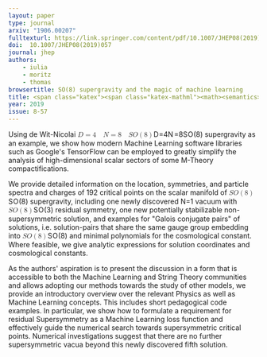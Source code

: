 ```yaml
---
layout: paper
type: journal
arxiv: "1906.00207"
fulltexturl: https://link.springer.com/content/pdf/10.1007/JHEP08(2019)057.pdf
doi:  10.1007/JHEP08(2019)057
journal: jhep 
authors:
    - iulia
    - moritz
    - thomas
browsertitle: SO(8) supergravity and the magic of machine learning 
title: <span class="katex"><span class="katex-mathml"><math><semantics><mrow><mi>S</mi><mi>O</mi><mo>(</mo><mn>8</mn><mo>)</mo></mrow><annotation encoding="application/x-tex">SO(8)</annotation></semantics></math></span><span class="katex-html" aria-hidden="true"><span class="strut" style="height:0.75em;"></span><span class="strut bottom" style="height:1em;vertical-align:-0.25em;"></span><span class="base"><span class="mord mathit" style="margin-right:0.05764em;">S</span><span class="mord mathit" style="margin-right:0.02778em;">O</span><span class="mopen">(</span><span class="mord">8</span><span class="mclose">)</span></span></span></span> supergravity and the magic of machine learning
year: 2019
issue: 8-57
---
```


Using de Wit-Nicolai <span class="katex"><span class="katex-mathml"><math><semantics><mrow><mi>D</mi><mo>=</mo><mn>4</mn><mspace width="1em"></mspace><mrow><mi mathvariant="script">N</mi></mrow><mo>=</mo><mn>8</mn><mspace width="1em"></mspace><mi>S</mi><mi>O</mi><mo>(</mo><mn>8</mn><mo>)</mo></mrow><annotation encoding="application/x-tex">D=4\quad  \mathcal{N}=8 \quad SO(8)</annotation></semantics></math></span><span class="katex-html" aria-hidden="true"><span class="strut" style="height:0.75em;"></span><span class="strut bottom" style="height:1em;vertical-align:-0.25em;"></span><span class="base textstyle uncramped"><span class="mord mathit" style="margin-right:0.02778em;">D</span><span class="mrel">=</span><span class="mord mathrm">4</span><span class="mord textstyle uncramped"><span class="mspace quad"></span><span class="mord mathcal" style="margin-right:0.14736em;">N</span></span><span class="mrel">=</span><span class="mord mathrm">8</span><span class="mord mathit"><span class="mspace quad"></span><span class="mord mathit" style="margin-right:0.05764em;">S</span></span><span class="mord mathit" style="margin-right:0.02778em;">O</span><span class="mopen">(</span><span class="mord mathrm">8</span><span class="mclose">)</span></span></span></span> supergravity as an example, we show how modern Machine Learning software libraries such as Google's TensorFlow can be employed to greatly simplify the analysis of high-dimensional scalar sectors of some M-Theory compactifications. 

We provide detailed information on the location, symmetries, and particle spectra and charges of 192 critical points on the scalar manifold of <span class="katex"><span class="katex-mathml"><math><semantics><mrow><mi>S</mi><mi>O</mi><mo>(</mo><mn>8</mn><mo>)</mo></mrow><annotation encoding="application/x-tex">SO(8)</annotation></semantics></math></span><span class="katex-html" aria-hidden="true"><span class="strut" style="height:0.75em;"></span><span class="strut bottom" style="height:1em;vertical-align:-0.25em;"></span><span class="base"><span class="mord mathit" style="margin-right:0.05764em;">S</span><span class="mord mathit" style="margin-right:0.02778em;">O</span><span class="mopen">(</span><span class="mord">8</span><span class="mclose">)</span></span></span></span> supergravity, including one newly discovered N=1 vacuum with <span class="katex"><span class="katex-mathml"><math><semantics><mrow><mi>S</mi><mi>O</mi><mo>(</mo><mn>8</mn><mo>)</mo></mrow><annotation encoding="application/x-tex">SO(8)</annotation></semantics></math></span><span class="katex-html" aria-hidden="true"><span class="strut" style="height:0.75em;"></span><span class="strut bottom" style="height:1em;vertical-align:-0.25em;"></span><span class="base"><span class="mord mathit" style="margin-right:0.05764em;">S</span><span class="mord mathit" style="margin-right:0.02778em;">O</span><span class="mopen">(</span><span class="mord">3</span><span class="mclose">)</span></span></span></span> residual symmetry, one new potentially stabilizable non-supersymmetric solution, and examples for "Galois conjugate pairs" of solutions, i.e. solution-pairs that share the same gauge group embedding into <span class="katex"><span class="katex-mathml"><math><semantics><mrow><mi>S</mi><mi>O</mi><mo>(</mo><mn>8</mn><mo>)</mo></mrow><annotation encoding="application/x-tex">SO(8)</annotation></semantics></math></span><span class="katex-html" aria-hidden="true"><span class="strut" style="height:0.75em;"></span><span class="strut bottom" style="height:1em;vertical-align:-0.25em;"></span><span class="base"><span class="mord mathit" style="margin-right:0.05764em;">S</span><span class="mord mathit" style="margin-right:0.02778em;">O</span><span class="mopen">(</span><span class="mord">8</span><span class="mclose">)</span></span></span></span>
 and minimal polynomials for the cosmological constant. Where feasible, we give analytic expressions for solution coordinates and cosmological constants. 

As the authors' aspiration is to present the discussion in a form that is accessible to both the Machine Learning and String Theory communities and allows adopting our methods towards the study of other models, we provide an introductory overview over the relevant Physics as well as Machine Learning concepts. This includes short pedagogical code examples. In particular, we show how to formulate a requirement for residual Supersymmetry as a Machine Learning loss function and effectively guide the numerical search towards supersymmetric critical points. Numerical investigations suggest that there are no further supersymmetric vacua beyond this newly discovered fifth solution.
